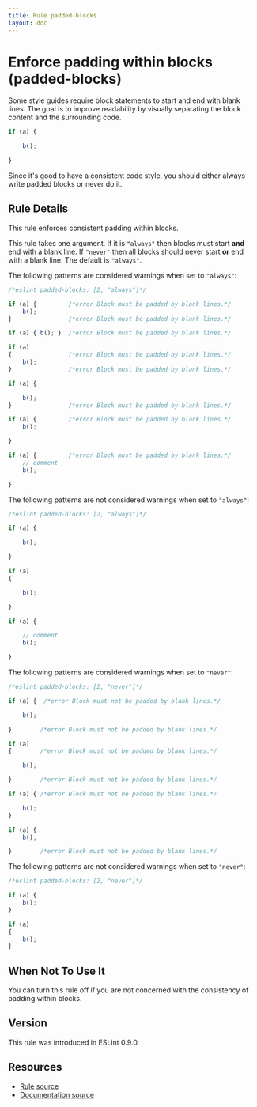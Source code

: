 ```yaml
---
title: Rule padded-blocks
layout: doc
---
```

<!-- Note: No pull requests accepted for this file. See README.md in the root directory for details. -->
# Enforce padding within blocks (padded-blocks)

Some style guides require block statements to start and end with blank lines. The goal is
to improve readability by visually separating the block content and the surrounding code.

```js
if (a) {

    b();

}
```

Since it's good to have a consistent code style, you should either always write
padded blocks or never do it.

## Rule Details

This rule enforces consistent padding within blocks.

This rule takes one argument. If it is `"always"` then blocks must start **and** end with a blank line. If `"never"`
then all blocks should never start **or** end with a blank line. The default is `"always"`.

The following patterns are considered warnings when set to `"always"`:

```js
/*eslint padded-blocks: [2, "always"]*/

if (a) {         /*error Block must be padded by blank lines.*/
    b();
}                /*error Block must be padded by blank lines.*/

if (a) { b(); }  /*error Block must be padded by blank lines.*/

if (a)
{                /*error Block must be padded by blank lines.*/
    b();
}                /*error Block must be padded by blank lines.*/

if (a) {

    b();
}                /*error Block must be padded by blank lines.*/

if (a) {         /*error Block must be padded by blank lines.*/
    b();

}

if (a) {         /*error Block must be padded by blank lines.*/
    // comment
    b();

}
```

The following patterns are not considered warnings when set to `"always"`:

```js
/*eslint padded-blocks: [2, "always"]*/

if (a) {

    b();

}

if (a)
{

    b();

}

if (a) {

    // comment
    b();

}
```

The following patterns are considered warnings when set to `"never"`:

```js
/*eslint padded-blocks: [2, "never"]*/

if (a) {  /*error Block must not be padded by blank lines.*/

    b();

}        /*error Block must not be padded by blank lines.*/

if (a)
{        /*error Block must not be padded by blank lines.*/

    b();

}        /*error Block must not be padded by blank lines.*/

if (a) { /*error Block must not be padded by blank lines.*/

    b();
}

if (a) {
    b();

}        /*error Block must not be padded by blank lines.*/
```

The following patterns are not considered warnings when set to `"never"`:

```js
/*eslint padded-blocks: [2, "never"]*/

if (a) {
    b();
}

if (a)
{
    b();
}
```

## When Not To Use It

You can turn this rule off if you are not concerned with the consistency of padding within blocks.

## Version

This rule was introduced in ESLint 0.9.0.

## Resources

* [Rule source](https://github.com/eslint/eslint/tree/master/lib/rules/padded-blocks.js)
* [Documentation source](https://github.com/eslint/eslint/tree/master/docs/rules/padded-blocks.md)
